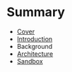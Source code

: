 # Summary

* [Cover](README.md)
* [Introduction](documentation/Introduction.md)
* Background
* [Architecture](documentation/Architecture.md)
* [Sandbox](documentation/Sandbox.md)

